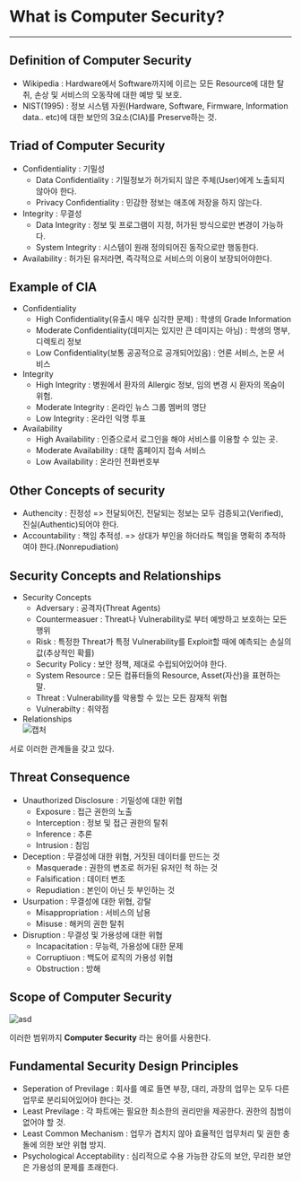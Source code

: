# What is Computer Security?
---
## Definition of Computer Security
- Wikipedia : Hardware에서 Software까지에 이르는 모든 Resource에 대한 탈취, 손상 및 서비스의 오동작에 대한 예방 및 보호.
- NIST(1995) : 정보 시스템 자원(Hardware, Software, Firmware, Information data.. etc)에 대한 보안의 3요소(CIA)를 Preserve하는 것.

## Triad of Computer Security
- Confidentiality : 기밀성
  - Data Confidentiality : 기밀정보가 허가되지 않은 주체(User)에게 노출되지 않아야 한다.
  - Privacy Confidentiality : 민감한 정보는 애초에 저장을 하지 않는다.
- Integrity : 무결성
  - Data Integrity : 정보 및 프로그램이 지정, 허가된 방식으로만 변경이 가능하다.
  - System Integrity : 시스템이 원래 정의되어진 동작으로만 행동한다.
- Availability : 허가된 유저라면, 즉각적으로 서비스의 이용이 보장되어야한다.

## Example of CIA
- Confidentiality
  - High Confidentiality(유출시 매우 심각한 문제) : 학생의 Grade Information
  - Moderate Confidentiality(데미지는 있지만 큰 데미지는 아님) : 학생의 명부, 디렉토리 정보
  - Low Confidentiality(보통 공공적으로 공개되어있음) : 언론 서비스, 논문 서비스
- Integrity
  - High Integrity : 병원에서 환자의 Allergic 정보, 임의 변경 시 환자의 목숨이 위험.
  - Moderate Integrity : 온라인 뉴스 그룹 멤버의 명단
  - Low Integrity : 온라인 익명 투표
- Availability
  - High Availability : 인증으로서 로그인을 해야 서비스를 이용할 수 있는 곳.
  - Moderate Availability : 대학 홈페이지 접속 서비스
  - Low Availability : 온라인 전화번호부
 
 ## Other Concepts of security
 - Authencity : 진정성 => 전달되어진, 전달되는 정보는 모두 검증되고(Verified), 진실(Authentic)되어야 한다.
 - Accountability : 책임 추적성. => 상대가 부인을 하더라도 책임을 명확히 추적하여야 한다.(Nonrepudiation)
 
 ## Security Concepts and Relationships
 - Security Concepts
   - Adversary : 공격자(Threat Agents)
   - Countermeasuer : Threat나 Vulnerability로 부터 예방하고 보호하는 모든 행위
   - Risk : 특정한 Threat가 특정 Vulnerability를 Exploit할 때에 예측되는 손실의 값(추상적인 확률)
   - Security Policy : 보안 정책, 제대로 수립되어있어야 한다.
   - System Resource : 모든 컴퓨터들의 Resource, Asset(자산)을 표현하는 말.
   - Threat : Vulnerability를 악용할 수 있는 모든 잠재적 위협
   - Vulnerabilty : 취약점
  - Relationships  
  ![캡처](https://user-images.githubusercontent.com/71700079/110466551-406d4300-8119-11eb-9f9f-fac854103457.PNG)  
  
  서로 이러한 관계들을 갖고 있다.
 ## Threat Consequence
 - Unauthorized Disclosure : 기밀성에 대한 위협
   - Exposure : 접근 권한의 노출
   - Interception : 정보 및 접근 권한의 탈취
   - Inference : 추론
   - Intrusion : 침임
 - Deception : 무결성에 대한 위협, 거짓된 데이터를 만드는 것
   - Masquerade : 권한의 변조로 허가된 유저인 척 하는 것
   - Falsification : 데이터 변조
   - Repudiation : 본인이 아닌 듯 부인하는 것
 - Usurpation : 무결성에 대한 위협, 강탈
   - Misappropriation : 서비스의 남용
   - Misuse : 해커의 권한 탈취
 - Disruption : 무결성 및 가용성에 대한 위협
   - Incapacitation : 무능력, 가용성에 대한 문제
   - Corruptiuon : 백도어 로직의 가용성 위협
   - Obstruction : 방해
 ## Scope of Computer Security
 ![asd](https://user-images.githubusercontent.com/71700079/110467289-2c761100-811a-11eb-8571-1548895bca01.PNG)  
 
 이러한 범위까지 __Computer Security__ 라는 용어를 사용한다.
 
 ## Fundamental Security Design Principles
 - Seperation of Previlage : 회사를 예로 들면 부장, 대리, 과장의 업무는 모두 다른 업무로 분리되어있어야 한다는 것.
 - Least Previlage : 각 파트에는 필요한 최소한의 권리만을 제공한다. 권한의 침범이 없어야 할 것.
 - Least Common Mechanism : 업무가 겹치지 않아 효율적인 업무처리 및 권한 충돌에 의한 보안 위협 방지.
 - Psychological Acceptability : 심리적으로 수용 가능한 강도의 보안, 무리한 보안은 가용성의 문제를 초래한다.
